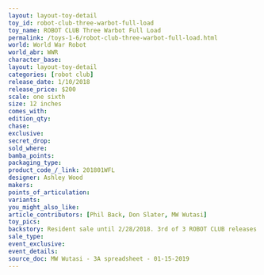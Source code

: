 ```yaml
---
layout: layout-toy-detail 
toy_id: robot-club-three-warbot-full-load
toy_name: ROBOT CLUB Three Warbot Full Load
permalink: /toys-1-6/robot-club-three-warbot-full-load.html
world: World War Robot
world_abr: WWR
character_base: 
layout: layout-toy-detail
categories: [robot club]
release_date: 1/10/2018
release_price: $200 
scale: one sixth
size: 12 inches
comes_with: 
edition_qty: 
chase: 
exclusive: 
secret_drop: 
sold_where: 
bamba_points: 
packaging_type: 
product_code_/_link: 201801WFL
designer: Ashley Wood
makers: 
points_of_articulation: 
variants: 
you_might_also_like: 
article_contributors: [Phil Back, Don Slater, MW Wutasi]
toy_pics: 
backstory: Resident sale until 2/28/2018. 3rd of 3 ROBOT CLUB releases towards free Desert Stroll Bot
sale_type: 
event_exclusive: 
event_details: 
source_doc: MW Wutasi - 3A spreadsheet - 01-15-2019
---
```

